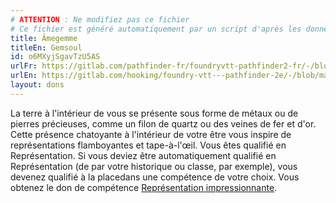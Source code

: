 ```yaml
---
# ATTENTION : Ne modifiez pas ce fichier
# Ce fichier est généré automatiquement par un script d'après les données du module Foundry VTT officiel et de sa traduction
title: Âmegemme
titleEn: Gemsoul
id: o6MXyjSgavTzU5AS
urlFr: https://gitlab.com/pathfinder-fr/foundryvtt-pathfinder2-fr/-/blob/master/data/feats/o6MXyjSgavTzU5AS.htm
urlEn: https://gitlab.com/hooking/foundry-vtt---pathfinder-2e/-/blob/master/packs/data/feats.db/gemsoul.json
layout: dons
---
```

La terre à l'intérieur de vous se présente sous forme de métaux ou de pierres précieuses, comme un filon de quartz ou des veines de fer et d'or. Cette présence chatoyante à l'intérieur de votre être vous inspire de représentations flamboyantes et tape-à-l'œil. Vous êtes qualifié en Représentation. Si vous deviez être automatiquement qualifié en Représentation (de par votre historique ou classe, par exemple), vous devenez qualifié à la placedans une compétence de votre choix. Vous obtenez le don de compétence [Représentation impressionnante](représentation-impressionnante.md).
